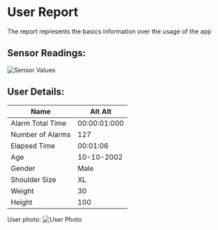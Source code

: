# User Report
The report represents the basics information over the usage of the app
## Sensor Readings:
![Sensor Values](C:\Users\Alta_\PycharmProjects\PostureResearchProject\gui/data/img/graphs/graph_20240814025952_0.png)
## User Details:
| Name | Alt  Alt |
| --- | --- |
| Alarm Total Time | 00:00:01:000 |
| Number of Alarms | 127 |
| Elapsed Time | 00:01:06 |
| Age | 10-10-2002 |
| Gender | Male |
| Shoulder Size | XL |
| Weight | 30 |
| Height | 100 |
User photo:
![User Photo]()
